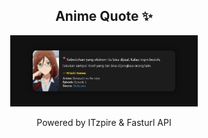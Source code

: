 <h2 align="center">Anime Quote ✨</h2>
<p align="center">
  <img src="quotes-img/2025-04-24_05-00-08.png" alt="Misaki Kanou" width="300"/>
</p>

<p align="center">Powered by ITzpire & Fasturl API</p>
